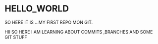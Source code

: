 # HELLO_WORLD
SO HERE IT IS ...MY FIRST REPO MON GIT.

HII
SO HERE I AM LEARNING ABOUT COMMITS ,BRANCHES AND SOME GIT STUFF
